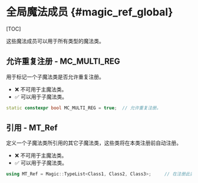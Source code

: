 # 全局魔法成员 {#magic_ref_global}

[TOC]

这些魔法成员可以用于所有类型的魔法类。

## 允许重复注册 - MC_MULTI_REG

用于标记一个子魔法类是否允许重复注册。

* ❌ 不可用于主魔法类。
* ✅ 可以用于子魔法类。

```cpp
static constexpr bool MC_MULTI_REG = true;	// 允许重复注册。
```

## 引用 - MT_Ref

定义一个子魔法类所引用的其它子魔法类，这些类将在本类注册前自动注册。

* ❌ 不可用于主魔法类。
* ✅ 可以用于子魔法类。

```cpp
using MT_Ref = Magic::TypeList<Class1, Class2, Class3>;		// 在注册此类之前，依次注册 Class1、Class2、Class3 类。
```

